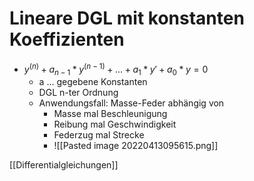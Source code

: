 # Lineare DGL mit konstanten Koeffizienten
+ $y^{(n)}+a_{n-1}*y^{(n-1)}+...+a_1*y'+a_0*y=0$
	+ a ... gegebene Konstanten
	+ DGL n-ter Ordnung
	+ Anwendungsfall: Masse-Feder abhängig von
		+ Masse mal Beschleunigung
		+ Reibung mal Geschwindigkeit
		+ Federzug mal Strecke
		+ ![[Pasted image 20220413095615.png]]

[[Differentialgleichungen]]